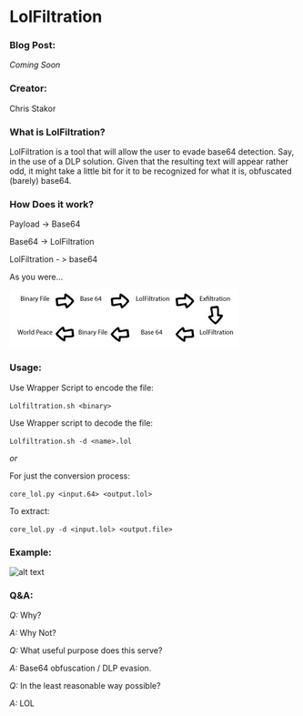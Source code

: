 # LolFiltration

### Blog Post:
_Coming Soon_

### Creator:
Chris Stakor

### What is LolFiltration?

LolFiltration is a tool that will allow the user to evade base64 detection. Say, in the use of a DLP solution. Given that the resulting text will appear rather odd, it might take a little bit for it to be recognized for what it is, obfuscated (barely) base64.

### How Does it work?
Payload -> Base64

Base64 -> LolFiltration

LolFiltration - > base64

As you were…

![alt text](https://github.com/stakor/img/blob/master/lolfiltration_process.jpg "Lolfiltration Process")


### Usage:

Use Wrapper Script to encode the file:

`Lolfiltration.sh <binary>`

Use Wrapper script to decode the file:

`Lolfiltration.sh -d <name>.lol`

*or*

For just the conversion process:

`core_lol.py <input.64> <output.lol>`

To extract:

`core_lol.py -d <input.lol> <output.file>`

### Example:
![alt text](https://github.com/stakor/img/blob/master/img_examp_lolfiltration.gif "Lolfiltration")

### Q&A:

*Q:* Why?

*A:* Why Not?

*Q:* What useful purpose does this serve?

*A:* Base64 obfuscation / DLP evasion.

*Q:* In the least reasonable way possible?

*A:* LOL
